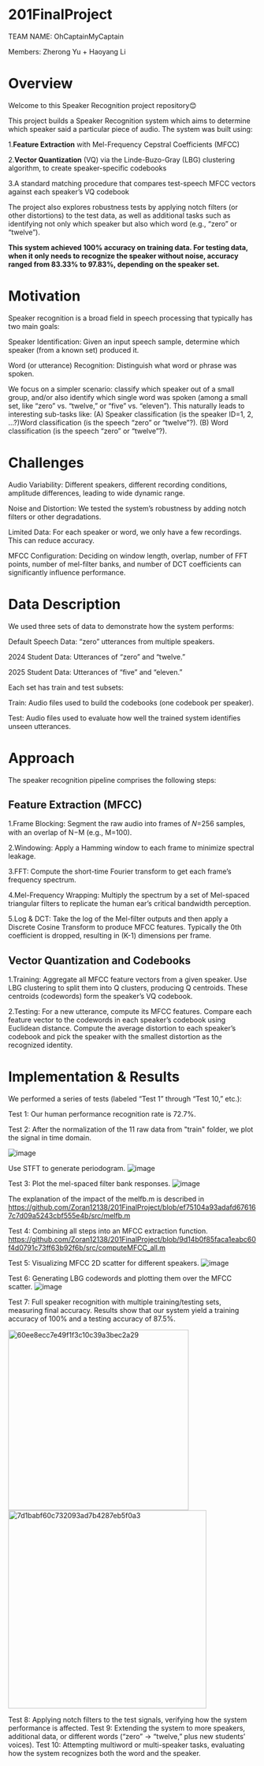 # 201FinalProject

TEAM NAME: OhCaptainMyCaptain

Members: Zherong Yu + Haoyang Li

# **Overview**

Welcome to this Speaker Recognition project repository😊 

This project builds a Speaker Recognition system which aims to determine which speaker said a particular piece of audio. 
The system was built using:

1.**Feature Extraction** with Mel-Frequency Cepstral Coefficients (MFCC)

2.**Vector Quantization** (VQ) via the Linde-Buzo-Gray (LBG) clustering algorithm, to create speaker-specific codebooks

3.A standard matching procedure that compares test-speech MFCC vectors against each speaker’s VQ codebook

The project also explores robustness tests by applying notch filters (or other distortions) to the test data, as well as additional tasks such as identifying not only which speaker but also which word (e.g., “zero” or “twelve”).

**This system achieved 100% accuracy on training data. For testing data, when it only needs to recognize the speaker without noise, accuracy ranged from 83.33% to 97.83%, depending on the speaker set.**

# Motivation 
Speaker recognition is a broad field in speech processing that typically has two main goals:

Speaker Identification: Given an input speech sample, determine which speaker (from a known set) produced it. 

Word (or utterance) Recognition: Distinguish what word or phrase was spoken. 

We focus on a simpler scenario: classify which speaker out of a small group, and/or also identify which single word was spoken (among a small set, like “zero” vs. “twelve,” or “five” vs. “eleven”). This naturally leads to interesting sub-tasks like:
(A) Speaker classification (is the speaker ID=1, 2, …?)Word classification (is the speech “zero” or “twelve”?). 
(B) Word classification (is the speech “zero” or “twelve”?).

# Challenges
Audio Variability: Different speakers, different recording conditions, amplitude differences, leading to wide dynamic range. 

Noise and Distortion: We tested the system’s robustness by adding notch filters or other degradations. 

Limited Data: For each speaker or word, we only have a few recordings. This can reduce accuracy. 

MFCC Configuration: Deciding on window length, overlap, number of FFT points, number of mel-filter banks, and number of DCT coefficients can significantly influence performance. 

# Data Description
We used three sets of data to demonstrate how the system performs:

Default Speech Data: “zero” utterances from multiple speakers.

2024 Student Data: Utterances of “zero” and “twelve.”

2025 Student Data: Utterances of “five” and “eleven.”

Each set has train and test subsets:

Train: Audio files used to build the codebooks (one codebook per speaker).

Test: Audio files used to evaluate how well the trained system identifies unseen utterances.


# Approach
The speaker recognition pipeline comprises the following steps:

## Feature Extraction (MFCC)
1.Frame Blocking: Segment the raw audio into frames of 𝑁=256 samples, with an overlap of N−M (e.g., M=100).

2.Windowing: Apply a Hamming window to each frame to minimize spectral leakage.

3.FFT: Compute the short-time Fourier transform to get each frame’s frequency spectrum.

4.Mel-Frequency Wrapping: Multiply the spectrum by a set of Mel-spaced triangular filters to replicate the human ear’s critical bandwidth perception.

5.Log & DCT: Take the log of the Mel-filter outputs and then apply a Discrete Cosine Transform to produce MFCC features. Typically the 0th coefficient is dropped, resulting in (K-1) dimensions per frame.

## Vector Quantization and Codebooks
1.Training:
Aggregate all MFCC feature vectors from a given speaker. Use LBG clustering to split them into Q clusters, producing Q centroids. These centroids (codewords) form the speaker’s VQ codebook.

2.Testing:
For a new utterance, compute its MFCC features. Compare each feature vector to the codewords in each speaker’s codebook using Euclidean distance. Compute the average distortion to each speaker’s codebook and pick the speaker with the smallest distortion as the recognized identity.

# Implementation & Results
We performed a series of tests (labeled “Test 1” through “Test 10,” etc.):

Test 1: Our human performance recognition rate is 72.7%.

Test 2: After the normalization of the 11 raw data from "train" folder, we plot the signal in time domain. 

![image](https://github.com/user-attachments/assets/ec035457-5611-482c-ac0f-6dbe0161a993)

Use STFT to generate periodogram.
![image](https://github.com/user-attachments/assets/9be3497c-099e-4b29-964f-b2d3d74c0278)


Test 3: Plot the mel-spaced filter bank responses.
![image](https://github.com/user-attachments/assets/a3d77328-4543-41af-80fe-238a88e464bf)

The explanation of the impact of the melfb.m is described in https://github.com/Zoran12138/201FinalProject/blob/ef75104a93adafd676167c7d09a5243cbf555e4b/src/melfb.m

Test 4: Combining all steps into an MFCC extraction function. 
https://github.com/Zoran12138/201FinalProject/blob/9d14b0f85faca1eabc60f4d0791c73ff63b92f6b/src/computeMFCC_all.m

Test 5: Visualizing MFCC 2D scatter for different speakers. 
![image](https://github.com/user-attachments/assets/4d6a16d2-8bfb-4050-99c6-0fda243f13a0)

Test 6: Generating LBG codewords and plotting them over the MFCC scatter. 
![image](https://github.com/user-attachments/assets/c4431e23-38e1-4fb9-b516-6327ac0fd363)

Test 7: Full speaker recognition with multiple training/testing sets, measuring final accuracy.
Results show that our system yield a training accuracy of 100% and a testing accuracy of 87.5%.

<img width="366" alt="60ee8ecc7e49f1f3c10c39a3bec2a29" src="https://github.com/user-attachments/assets/5f9a502c-7d4a-4e76-8778-f055e272850f" />

<img width="402" alt="7d1babf60c732093ad7b4287eb5f0a3" src="https://github.com/user-attachments/assets/8b72a61e-a20e-4e76-af73-e71f655e29f0" />



Test 8: Applying notch filters to the test signals, verifying how the system performance is affected. 
Test 9: Extending the system to more speakers, additional data, or different words (“zero” -> “twelve,” plus new students’ voices). 
Test 10: Attempting multiword or multi-speaker tasks, evaluating how the system recognizes both the word and the speaker.




